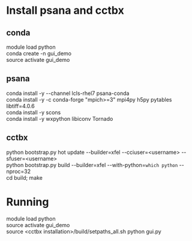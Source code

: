 # Install psana and cctbx
  ## conda
  module load python <br />
  conda create -n gui_demo <br />
  source activate gui_demo

  ## psana
  conda install -y --channel lcls-rhel7 psana-conda <br />
  conda install -y -c conda-forge "mpich>=3" mpi4py h5py pytables libtiff=4.0.6 <br />
  conda install -y scons <br />
  conda install -y wxpython libiconv Tornado <br />

  ## cctbx
  python bootstrap.py hot update --builder=xfel --cciuser=\<username\> --sfuser=\<username\> <br />
  python bootstrap.py build --builder=xfel --with-python=`which python` --nproc=32 <br />
  cd build; make

# Running
  module load python <br />
  source activate gui_demo <br />
  source \<cctbx installation>/build/setpaths_all.sh
  python gui.py
